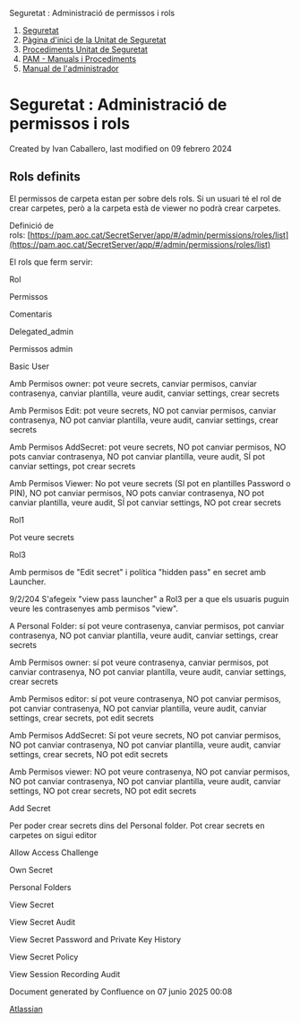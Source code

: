 Seguretat : Administració de permissos i rols  

1.  [Seguretat](index.md)
2.  [Pàgina d'inici de la Unitat de Seguretat](15368362.md)
3.  [Procediments Unitat de Seguretat](Procediments-Unitat-de-Seguretat_81856210.md)
4.  [PAM - Manuals i Procediments](PAM---Manuals-i-Procediments_93356107.md)
5.  [Manual de l'administrador](64979218.md)

Seguretat : Administració de permissos i rols
=============================================

Created by Ivan Caballero, last modified on 09 febrero 2024

Rols definits
-------------

El permissos de carpeta estan per sobre dels rols. Si un usuari té el rol de crear carpetes, però a la carpeta està de viewer no podrà crear carpetes.

Definició de rols: [https://pam.aoc.cat/SecretServer/app/#/admin/permissions/roles/list](https://pam.aoc.cat/SecretServer/app/#/admin/permissions/roles/list)

El rols que ferm servir:

  

Rol

Permissos

Comentaris

Delegated\_admin

Permissos admin

  

Basic User

Amb Permisos owner: pot veure secrets, canviar permisos, canviar contrasenya, canviar plantilla, veure audit, canviar settings, crear secrets

Amb Permisos Edit: pot veure secrets, NO pot canviar permisos, canviar contrasenya, NO pot canviar plantilla, veure audit, canviar settings, crear secrets

Amb Permisos AddSecret: pot veure secrets, NO pot canviar permisos, NO pots canviar contrasenya, NO pot canviar plantilla, veure audit, SÍ pot canviar settings, pot crear secrets

Amb Permisos Viewer: No pot veure secrets (SI pot en plantilles Password o PIN), NO pot canviar permisos, NO pots canviar contrasenya, NO pot canviar plantilla, veure audit, SÍ pot canviar settings, NO pot crear secrets

Rol1

Pot veure secrets

  

Rol3

Amb permisos de "Edit secret" i política "hidden pass" en secret amb Launcher.

9/2/204 S'afegeix "view pass launcher" a Rol3 per a que els usuaris puguin veure les contrasenyes amb permisos "view".

A Personal Folder: sí pot veure contrasenya, canviar permisos, pot canviar contrasenya, NO pot canviar plantilla, veure audit, canviar settings, crear secrets

Amb Permisos owner: sí pot veure contrasenya, canviar permisos, pot canviar contrasenya, NO pot canviar plantilla, veure audit, canviar settings, crear secrets

Amb Permisos editor: sí pot veure contrasenya, NO pot canviar permisos, pot canviar contrasenya, NO pot canviar plantilla, veure audit, canviar settings, crear secrets, pot edit secrets

Amb Permisos AddSecret: Sí pot veure secrets, NO pot canviar permisos, NO pot canviar contrasenya, NO pot canviar plantilla, veure audit, canviar settings, crear secrets, NO pot edit secrets

Amb Permisos viewer: NO pot veure contrasenya, NO pot canviar permisos, NO pot canviar contrasenya, NO pot canviar plantilla, veure audit, canviar settings, NO pot crear secrets, NO pot edit secrets

  

Add Secret

Per poder crear secrets dins del Personal folder. Pot crear secrets en carpetes on sigui editor

  

Allow Access Challenge

  

  

Own Secret

  

  

Personal Folders

  

  

View Secret

  

  

View Secret Audit

  

  

View Secret Password and Private Key History

  

  

View Secret Policy

  

  

View Session Recording Audit

  

  

  

Document generated by Confluence on 07 junio 2025 00:08

[Atlassian](http://www.atlassian.com/)